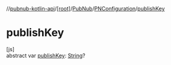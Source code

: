 //[pubnub-kotlin-api](../../../../index.md)/[[root]](../../index.md)/[PubNub](../index.md)/[PNConfiguration](index.md)/[publishKey](publish-key.md)

# publishKey

[js]\
abstract var [publishKey](publish-key.md): [String](https://kotlinlang.org/api/core/kotlin-stdlib/kotlin/-string/index.html)?
